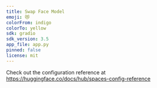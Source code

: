 ```yaml
---
title: Swap Face Model
emoji: 😻
colorFrom: indigo
colorTo: yellow
sdk: gradio
sdk_version: 3.5
app_file: app.py
pinned: false
license: mit
---
```


Check out the configuration reference at https://huggingface.co/docs/hub/spaces-config-reference
